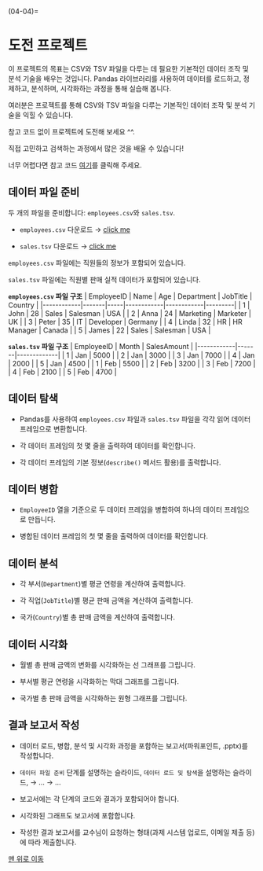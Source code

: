 (04-04)=
# 도전 프로젝트

이 프로젝트의 목표는 CSV와 TSV 파일을 다루는 데 필요한 기본적인 데이터 조작 및 분석 기술을 배우는 것입니다. Pandas 라이브러리를 사용하여 데이터를 로드하고, 정제하고, 분석하며, 시각화하는 과정을 통해 실습해 봅니다.

여러분은 프로젝트를 통해 CSV와 TSV 파일을 다루는 기본적인 데이터 조작 및 분석 기술을 익힐 수 있습니다.

참고 코드 없이 프로젝트에 도전해 보세요 ^^.

직접 고민하고 검색하는 과정에서 많은 것을 배울 수 있습니다!

너무 어렵다면 참고 코드 [여기](../solutions/ch04_solution.md)를 클릭해 주세요.



## 데이터 파일 준비

두 개의 파일을 준비합니다: `employees.csv`와 `sales.tsv`.

- `employees.csv` 다운로드 $\to$ <a href="../files/ch04/employee.csv">click me</a>

- `sales.tsv` 다운로드 $\to$ <a href="../files/ch04/sales.tsv">click me</a>

`employees.csv` 파일에는 직원들의 정보가 포함되어 있습니다.

`sales.tsv` 파일에는 직원별 판매 실적 데이터가 포함되어 있습니다.

**`employees.csv` 파일 구조**
| EmployeeID | Name  | Age | Department | JobTitle   | Country |
|------------|-------|-----|------------|------------|---------|
| 1          | John  | 28  | Sales      | Salesman   | USA     |
| 2          | Anna  | 24  | Marketing  | Marketer   | UK      |
| 3          | Peter | 35  | IT         | Developer  | Germany |
| 4          | Linda | 32  | HR         | HR Manager | Canada  |
| 5          | James | 22  | Sales      | Salesman   | USA     |

**`sales.tsv` 파일 구조**
| EmployeeID | Month | SalesAmount |
|------------|-------|-------------|
| 1          | Jan   | 5000        |
| 2          | Jan   | 3000        |
| 3          | Jan   | 7000        |
| 4          | Jan   | 2000        |
| 5          | Jan   | 4500        |
| 1          | Feb   | 5500        |
| 2          | Feb   | 3200        |
| 3          | Feb   | 7200        |
| 4          | Feb   | 2100        |
| 5          | Feb   | 4700        |


## 데이터 탐색

- Pandas를 사용하여 `employees.csv` 파일과 `sales.tsv` 파일을 각각 읽어 데이터 프레임으로 변환합니다.

- 각 데이터 프레임의 첫 몇 줄을 출력하여 데이터를 확인합니다.

- 각 데이터 프레임의 기본 정보(`describe()` 메서드 활용)를 출력합니다.


## 데이터 병합

- `EmployeeID` 열을 기준으로 두 데이터 프레임을 병합하여 하나의 데이터 프레임으로 만듭니다.

- 병합된 데이터 프레임의 첫 몇 줄을 출력하여 데이터를 확인합니다.


## 데이터 분석

- 각 부서(`Department`)별 평균 연령을 계산하여 출력합니다.

- 각 직업(`JobTitle`)별 평균 판매 금액을 계산하여 출력합니다.

- 국가(`Country`)별 총 판매 금액을 계산하여 출력합니다.


## 데이터 시각화

- 월별 총 판매 금액의 변화를 시각화하는 선 그래프를 그립니다.

- 부서별 평균 연령을 시각화하는 막대 그래프를 그립니다.

- 국가별 총 판매 금액을 시각화하는 원형 그래프를 그립니다.


## 결과 보고서 작성

- 데이터 로드, 병합, 분석 및 시각화 과정을 포함하는 보고서(파워포인트, .pptx)를 작성합니다.

- `데이터 파일 준비` 단계를 설명하는 슬라이드, `데이터 로드 및 탐색`을 설명하는 슬라이드, $\to$ ... $\to$ ...

- 보고서에는 각 단계의 코드와 결과가 포함되어야 합니다.

- 시각화된 그래프도 보고서에 포함합니다.

- 작성한 결과 보고서를 교수님이 요청하는 형태(과제 시스템 업로드, 이메일 제출 등)에 따라 제출합니다.

[맨 위로 이동](04-04)
